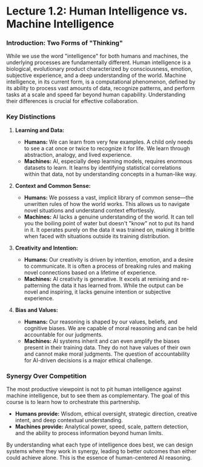 # Lecture 1.2: Human Intelligence vs. Machine Intelligence

### Introduction: Two Forms of "Thinking"

While we use the word "intelligence" for both humans and machines, the underlying processes are fundamentally different. Human intelligence is a biological, evolutionary product characterized by consciousness, emotion, subjective experience, and a deep understanding of the world. Machine intelligence, in its current form, is a computational phenomenon, defined by its ability to process vast amounts of data, recognize patterns, and perform tasks at a scale and speed far beyond human capability. Understanding their differences is crucial for effective collaboration.

### Key Distinctions

1.  **Learning and Data:**
    *   **Humans:** We can learn from very few examples. A child only needs to see a cat once or twice to recognize it for life. We learn through abstraction, analogy, and lived experience.
    *   **Machines:** AI, especially deep learning models, requires enormous datasets to learn. It learns by identifying statistical correlations within that data, not by understanding concepts in a human-like way.

2.  **Context and Common Sense:**
    *   **Humans:** We possess a vast, implicit library of common sense—the unwritten rules of how the world works. This allows us to navigate novel situations and understand context effortlessly.
    *   **Machines:** AI lacks a genuine understanding of the world. It can tell you the boiling point of water but doesn't "know" not to put its hand in it. It operates purely on the data it was trained on, making it brittle when faced with situations outside its training distribution.

3.  **Creativity and Intention:**
    *   **Humans:** Our creativity is driven by intention, emotion, and a desire to communicate. It is often a process of breaking rules and making novel connections based on a lifetime of experience.
    *   **Machines:** AI creativity is generative. It excels at remixing and re-patterning the data it has learned from. While the output can be novel and inspiring, it lacks genuine intention or subjective experience.

4.  **Bias and Values:**
    *   **Humans:** Our reasoning is shaped by our values, beliefs, and cognitive biases. We are capable of moral reasoning and can be held accountable for our judgments.
    *   **Machines:** AI systems inherit and can even amplify the biases present in their training data. They do not have values of their own and cannot make moral judgments. The question of accountability for AI-driven decisions is a major ethical challenge.

### Synergy Over Competition

The most productive viewpoint is not to pit human intelligence against machine intelligence, but to see them as complementary. The goal of this course is to learn how to orchestrate this partnership.

*   **Humans provide:** Wisdom, ethical oversight, strategic direction, creative intent, and deep contextual understanding.
*   **Machines provide:** Analytical power, speed, scale, pattern detection, and the ability to process information beyond human limits.

By understanding what each type of intelligence does best, we can design systems where they work in synergy, leading to better outcomes than either could achieve alone. This is the essence of human-centered AI reasoning.
